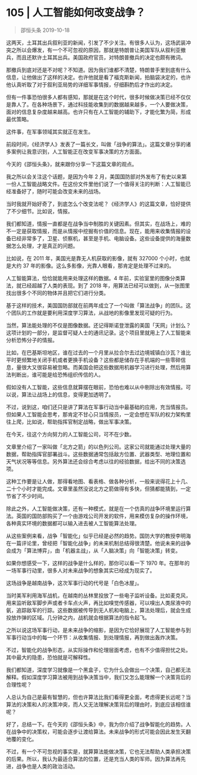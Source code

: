 # 105 | 人工智能如何改变战争？
> 邵恒头条
2019-10-18

这两天，土耳其出兵叙利亚的新闻，引发了不少关注。有很多人认为，这场武装冲突之所以会爆发，有一个不可忽视的原因，那就是特朗普让美国军队从叙利亚撤兵，而且还默许土耳其出兵。美国政府官员，对特朗普撤兵的决定也颇有微词。

那撤兵到底对还是不对呢？不知道。因为我们谁都不清楚，特朗普手里到底有什么信息，让他做出了这样的决定。也许他就是看了福克斯新闻，拍脑袋决定的，也许他认真听取了对于叙利亚局势的详细军事情报，仔细斟酌后才作出的决定。

但有一件事恐怕很多人都有感知，那就是在这个时代，很多时候做决策已经不仅仅是靠人了。在各种场景下，通过科技能收集到的数据越来越多，一个人要做决策，面对的信息复杂度越来越高。也许只有在人工智能的辅助下，才能化繁为简，形成最优策略。

这件事，在军事领域其实就正在发生。

前段时间，《经济学人》发表了一篇长文，叫做「战争的算法」。这篇文章分享的诸多案例让我意识到，人工智能正在改变军事决策的方方面面。

今天的《邵恒头条》，就来跟你分享一下这篇文章的观点。

我之所以会关注这个话题，是因为今年 2 月，美国国防部对外发布了有史以来第一份人工智能战略文件。在这份文件里他们说了一个值得关注的判断：人工智能已经准备好了，随时可能会改变未来的战场。

当时我就开始好奇了，到底怎么个改变法呢？《经济学人》的这篇文章，恰好提供了不少细节。比如说，情报。

我们都知道，情报一直都是在战争当中制胜的关键因素。但其实，在战场上，难的不一定是获取情报，而是从情报中挖掘有价值的信息。现在，能用来收集情报的设备已经非常多了，卫星、侦察机，甚至是手机、电脑设备。这些设备提供的海量数据怎么处理，才是真正的问题。

比如说，在 2011 年，美国光是靠无人机获取的影像，就有 327000 个小时，也就是大约 37 年的影像。这么多影像，光靠人眼看，那肯定是处理不过来的。

人工智能算法，恰恰就能用来处理这样的数据。4 年前，实验室里的图像分类算法，就已经超越了人类的表现。到了 2018 年，用算法已经可以做到，从一张图里找出很多个不同的物体并且把它们进行分类。

基于这样的技术，美国国防部就在前两年成立了一个叫做「算法战争」的团队。这个团队的工作就是要利用深度学习算法，从战地的影像里发现可疑的行为。

当然，算法能处理的不仅是图像数据。还记得斯诺登泄露的美国「天网」计划么？这项计划的一部分，是监督可疑人士的通讯记录。这个项目里就用上了人工智能来分析恐怖分子的情报。

比如，在巴基斯坦地区，谁在过去的一个月里从拉合尔去过边境城镇白沙瓦？谁比平时更频繁地关闭手机或者更换手机设备？这些都是储存在手机端的一些零碎信息，量很大又很容易被忽略。而美国会把这些数据用机器学习进行处理，然后用算法判断出，谁可能是给恐怖组织传信的人。

假如没有人工智能，这些信息就算摆在眼前，恐怕也难以从中剔除出有效情报。可以说，算法让战场上的信息，变得更加透明了。

不过，说到这，咱们还只是讲了算法在军事行动当中最基础的应用，充当情报员。但如果人工智能会思考，那肯定不甘心只当情报员，一定会想在军队的权力架构里往上爬，比如说，帮助指挥官制定战略，做出军事决策。

在今天，往这个方向努力的人工智能公司，可不在少数。

文章里介绍了一家叫做「北方之箭」的以色列公司。这家公司就能通过处理大量的数据，帮助指挥官部署战斗。这些数据通常包括敌方位置、武器类型、地理位置和天气状况等等信息。另外算法还会综合考虑以往的经验数据，给出不同的决策选项。

这种工作要是让人做，那得看地图、看表格、做各种分析，一般来说得花上十几、二十个小时才能完成。文章里虽然没说北方之箭做得有多快，但猜都能猜到，一定节省了不少时间。

除此之外，人工智能做决策，还有一种模式，就是在一个仿真的战争环境里运行算法。英国的国防部购买了一个由游戏公司开发的软件，用来模仿复杂的操作环境，各种真实环境的数据都可以输入进去被人工智能算法处理。

从这些案例来看，战争「智能化」似乎已经是必然的趋势。国防大学的教授李明海在一篇评论里，曾经把「智能化战争」的未来机制总结得很清楚。他说未来的战争会成为「算法博弈」，由「机器主战」，从「人脑决策」向「智能决策」转变。

如果你想感受一下，这样的战争是什么样的，那你可以看一下 1970 年。在那年的一场军事行动里，很多人对未来战争的想象其实已经成为现实了。

这场战争是越南战争，这次军事行动的代号是「白色冰屋」。

当时美军利用海军战机，在越南的丛林里投放了一些电子监听设备。比如麦克风，用来监听敌军脚步声或者卡车点火声，再比如嗅觉传感器，可以嗅出人类尿液中的氨，追踪敌军的行踪。这些数据被传导到无人机和电脑上，算法处理后，就会生成投放炸弹的区域。几分钟之内，战机就会根据算法的指令起飞。

之所以说这场军事行动，是未来战争的缩影，是因为它恰好展现了人工智能参与到军事行动当中的每一个环节：从收集情报、到处理情报，再到做出轰炸决策。

不过，智能化的战争形态，从实际操作和伦理层面考虑，也有不少值得担忧之处。其中最大的隐患，恐怕就是可解释性。

我们都知道，深度学习就像是一个黑盒子，它为什么会做出一个决策，自己都无法解释。假如深度学习算法被用到战争决策当中，我们又怎么能理解一个决策背后的合理性呢？

人总认为自己是最有智慧的，但也许算法比我们看得更全面，考虑得更长远呢？当算法的决策和人的决策冲突，而人又无法理解决策背后的理由时，到底应该相信谁呢？

好了，总结一下。在今天的《邵恒头条》中，我为你介绍了战争智能化的趋势。人在战争中的决策权，可能会逐步让渡给算法。未来战争的形式可能会因此发生天翻地覆的变化。

不过，有一个不可忽视的事实是，就算算法能做决策，它也无法帮助人类承担决策的后果。所以，我认为最适合算法的位置，还是充当人类的军师。因为算法再先进，战争也是人类的政治活动。

